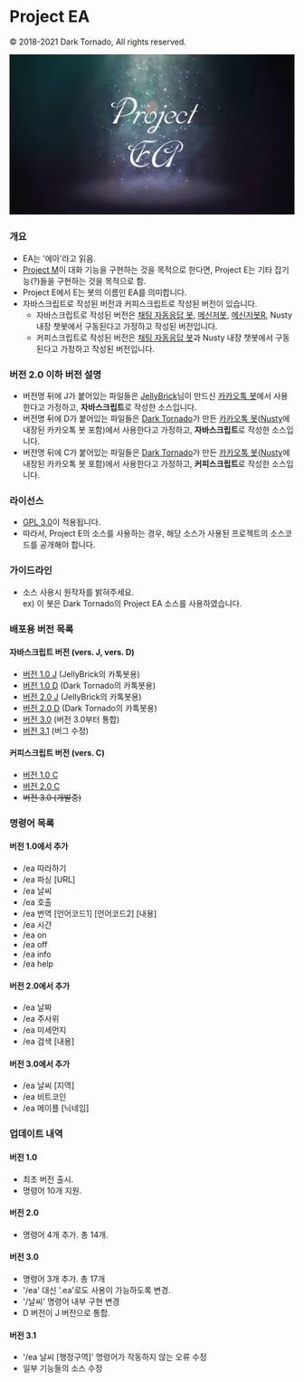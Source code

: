 # Project EA

© 2018-2021 Dark Tornado, All rights reserved.

<img src="https://raw.githubusercontent.com/DarkTornado/ProjectE/master/PojectEA.png"><br>

### 개요
 - EA는 '에아'라고 읽음.
 - [Project M](https://github.com/DarkTornado/ProjectM)이 대화 기능을 구현하는 것을 목적으로 한다면, Project E는 기타 잡기능(?)들을 구현하는 것을 목적으로 함.
 - Project E에서 E는 봇의 이름인 EA를 의미합니다.
 - 자바스크립트로 작성된 버전과 커피스크립트로 작성된 버전이 있습니다.
   - 자바스크립트로 작성된 버전은 [채팅 자동응답 봇](https://play.google.com/store/apps/details?id=com.darktornado.chatbot), [메신저봇](https://play.google.com/store/apps/details?id=com.xfl.kakaotalkbot), [메신저봇R](https://play.google.com/store/apps/details?id=com.xfl.msgbot), Nusty 내장 챗봇에서 구동된다고 가정하고 작성된 버전입니다.
   - 커피스크립트로 작성된 버전은 [채팅 자동응답 봇](https://play.google.com/store/apps/details?id=com.darktornado.chatbot)과 Nusty 내장 챗봇에서 구동된다고 가정하고 작성된 버전입니다.
 
 ### 버전 2.0 이하 버전 설명
 - 버전명 뒤에 J가 붙어있는 파일들은 [JellyBrick](https://github.com/JellyBrick)님이 만드신 [카카오톡 봇](https://play.google.com/store/apps/details?id=be.zvz.newskbot)에서 사용한다고 가정하고, <b>자바스크립트</b>로 작성한 소스입니다.
 - 버전명 뒤에 D가 붙어있는 파일들은 [Dark Tornado](https://github.com/DarkTornado)가 만든 [카카오톡 봇](https://play.google.com/store/apps/details?id=com.darktornado.kakaobot)([Nusty](https://play.google.com/store/apps/details?id=com.darktornado.nusty)에 내장된 카카오톡 봇 포함)에서 사용한다고 가정하고, <b>자바스크립트</b>로 작성한 소스입니다.
 - 버전명 뒤에 C가 붙어있는 파일들은 [Dark Tornado](https://github.com/DarkTornado)가 만든 [카카오톡 봇](https://play.google.com/store/apps/details?id=com.darktornado.kakaobot)([Nusty](https://play.google.com/store/apps/details?id=com.darktornado.nusty)에 내장된 카카오톡 봇 포함)에서 사용한다고 가정하고, <b>커피스크립트</b>로 작성한 소스입니다.

### 라이선스
 - [GPL 3.0](http://www.gnu.org/licenses/gpl-3.0.html)이 적용됩니다.
 - 따라서, Project E의 소스를 사용하는 경우, 해당 소스가 사용된 프로젝트의 소스코드를 공개해야 합니다.

### 가이드라인
* 소스 사용시 원작자를 밝혀주세요.<br>
 ex) 이 봇은 Dark Tornado의 Project EA 소스를 사용하였습니다.

### 배포용 버전 목록

#### 자바스크립트 버전 (vers. J, vers. D)
- [버전 1.0 J](https://github.com/DarkTornado/ProjectE/blob/master/Project%20EA%201.0%20J.js) (JellyBrick의 카톡봇용)
- [버전 1.0 D](https://github.com/DarkTornado/ProjectE/blob/master/Project%20EA%201.0%20D.js) (Dark Tornado의 카톡봇용)
- [버전 2.0 J](https://github.com/DarkTornado/ProjectE/blob/master/Project%20EA%202.0%20J.js) (JellyBrick의 카톡봇용)
- [버전 2.0 D](https://github.com/DarkTornado/ProjectE/blob/master/Project%20EA%202.0%20D.js) (Dark Tornado의 카톡봇용)
- [버전 3.0](https://github.com/DarkTornado/ProjectE/blob/master/Project%20EA%203.0.js) (버전 3.0부터 통합)
- [버전 3.1](https://github.com/DarkTornado/ProjectE/blob/master/Project%20EA%203.1.js) (버그 수정)

#### 커피스크립트 버전 (vers. C)
- [버전 1.0 C](https://github.com/DarkTornado/ProjectE/blob/master/Project%20EA%201.0%20C.coffee)
- [버전 2.0 C](https://github.com/DarkTornado/ProjectE/blob/master/Project%20EA%202.0%20C.coffee)
- ~~버전 3.0 (개발중)~~

### 명령어 목록
#### 버전 1.0에서 추가
 - /ea 따라하기
 - /ea 파싱 \[URL\]
 - /ea 날씨
 - /ea 호출
 - /ea 번역 \[언어코드1\] \[언어코드2\] \[내용\]
 - /ea 시간
 - /ea on
 - /ea off
 - /ea info
 - /ea help
 
#### 버전 2.0에서 추가
 - /ea 날짜
 - /ea 주사위
 - /ea 미세먼지
 - /ea 검색 \[내용\]

#### 버전 3.0에서 추가
 - /ea 날씨 \[지역\]
 - /ea 비트코인
 - /ea 메이플 \[닉네임\]
 
### 업데이트 내역
#### 버전 1.0
 - 최초 버전 출시.
 - 명령어 10개 지원.
 
#### 버전 2.0
 - 명령어 4개 추가. 총 14개.

#### 버전 3.0
 - 명령어 3개 추가. 총 17개
 - '/ea' 대신 '.ea'로도 사용이 가능하도록 변경.
 - '/날씨' 명령어 내부 구현 변경
 - D 버전이 J 버전으로 통합.

#### 버전 3.1
 - '/ea 날씨 \[행정구역\]' 명령어가 작동하지 않는 오류 수정
 - 일부 기능들의 소스 수정
